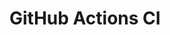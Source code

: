 # GitHub Actions CI





















































































































































































































































































































































































































































































































































































































































































































































































































































































































































































































































































































































































































































































































































































































































































































































































































































































































































































































































































































































































































































































































































































































































































































































































































































































































































































































































































































































































































































































































































































































































































































































































































































































































































































































































































































































































































































































































































































































































































